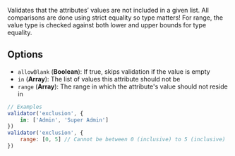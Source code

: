 Validates that the attributes’ values are not included in a given list. All comparisons are done using strict equality so type matters! For range, the value type is checked against both lower and upper bounds for type equality.

## Options
* `allowBlank` (**Boolean**): If true, skips validation if the value is empty
* `in` (**Array**): The list of values this attribute should not be
* `range` (**Array**): The range in which the attribute's value should not reside in

```javascript
// Examples
validator('exclusion', {
    in: ['Admin', 'Super Admin']
})
validator('exclusion', {
    range: [0, 5] // Cannot be between 0 (inclusive) to 5 (inclusive)
})
```
